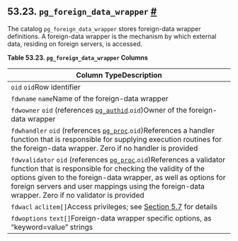 ## 53.23. `pg_foreign_data_wrapper` [#](#CATALOG-PG-FOREIGN-DATA-WRAPPER)

The catalog `pg_foreign_data_wrapper` stores foreign-data wrapper definitions. A foreign-data wrapper is the mechanism by which external data, residing on foreign servers, is accessed.

**Table 53.23. `pg_foreign_data_wrapper` Columns**

| Column TypeDescription                                                                                                                                                                                                                                                                                                                              |
| --------------------------------------------------------------------------------------------------------------------------------------------------------------------------------------------------------------------------------------------------------------------------------------------------------------------------------------------------- |
| `oid` `oid`Row identifier                                                                                                                                                                                                                                                                                                                           |
| `fdwname` `name`Name of the foreign-data wrapper                                                                                                                                                                                                                                                                                                    |
| `fdwowner` `oid` (references [`pg_authid`](catalog-pg-authid.html "53.8. pg_authid").`oid`)Owner of the foreign-data wrapper                                                                                                                                                                                                                        |
| `fdwhandler` `oid` (references [`pg_proc`](catalog-pg-proc.html "53.39. pg_proc").`oid`)References a handler function that is responsible for supplying execution routines for the foreign-data wrapper. Zero if no handler is provided                                                                                                             |
| `fdwvalidator` `oid` (references [`pg_proc`](catalog-pg-proc.html "53.39. pg_proc").`oid`)References a validator function that is responsible for checking the validity of the options given to the foreign-data wrapper, as well as options for foreign servers and user mappings using the foreign-data wrapper. Zero if no validator is provided |
| `fdwacl` `aclitem[]`Access privileges; see [Section 5.7](ddl-priv.html "5.7. Privileges") for details                                                                                                                                                                                                                                               |
| `fdwoptions` `text[]`Foreign-data wrapper specific options, as “keyword=value” strings                                                                                                                                                                                                                                                              |